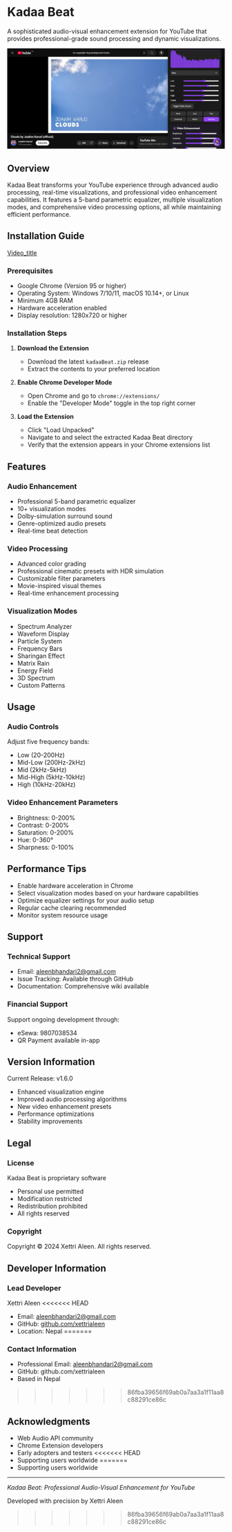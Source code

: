 # Kadaa Beat

A sophisticated audio-visual enhancement extension for YouTube that provides professional-grade sound processing and dynamic visualizations.

![Kadaa Beat Preview](https://raw.githubusercontent.com/xettrialeen/Enhanced-YouTube-Audio-Visualizer---/refs/heads/main/preview.png)

## Overview

Kadaa Beat transforms your YouTube experience through advanced audio processing, real-time visualizations, and professional video enhancement capabilities. It features a 5-band parametric equalizer, multiple visualization modes, and comprehensive video processing options, all while maintaining efficient performance.




## Installation Guide


[Video_title](https://github.com/xettrialeen/Kadaa-Beat/blob/main/installation.mp4)

### Prerequisites
- Google Chrome (Version 95 or higher)
- Operating System: Windows 7/10/11, macOS 10.14+, or Linux
- Minimum 4GB RAM
- Hardware acceleration enabled
- Display resolution: 1280x720 or higher

### Installation Steps
1. **Download the Extension**
   - Download the latest `kadaaBeat.zip` release
   - Extract the contents to your preferred location

2. **Enable Chrome Developer Mode**
   - Open Chrome and go to `chrome://extensions/`
   - Enable the "Developer Mode" toggle in the top right corner

3. **Load the Extension**
   - Click "Load Unpacked"
   - Navigate to and select the extracted Kadaa Beat directory
   - Verify that the extension appears in your Chrome extensions list

## Features

### Audio Enhancement
- Professional 5-band parametric equalizer
- 10+ visualization modes
- Dolby-simulation surround sound
- Genre-optimized audio presets
- Real-time beat detection

### Video Processing
- Advanced color grading
- Professional cinematic presets with HDR simulation
- Customizable filter parameters
- Movie-inspired visual themes
- Real-time enhancement processing

### Visualization Modes
- Spectrum Analyzer
- Waveform Display
- Particle System
- Frequency Bars
- Sharingan Effect
- Matrix Rain
- Energy Field
- 3D Spectrum
- Custom Patterns

## Usage

### Audio Controls
Adjust five frequency bands:
- Low (20-200Hz)
- Mid-Low (200Hz-2kHz)
- Mid (2kHz-5kHz)
- Mid-High (5kHz-10kHz)
- High (10kHz-20kHz)

### Video Enhancement Parameters
- Brightness: 0-200%
- Contrast: 0-200%
- Saturation: 0-200%
- Hue: 0-360°
- Sharpness: 0-100%

## Performance Tips
- Enable hardware acceleration in Chrome
- Select visualization modes based on your hardware capabilities
- Optimize equalizer settings for your audio setup
- Regular cache clearing recommended
- Monitor system resource usage

## Support

### Technical Support
- Email: aleenbhandari2@gmail.com
- Issue Tracking: Available through GitHub
- Documentation: Comprehensive wiki available

### Financial Support
Support ongoing development through:
- eSewa: 9807038534
- QR Payment available in-app

## Version Information

Current Release: v1.6.0
- Enhanced visualization engine
- Improved audio processing algorithms
- New video enhancement presets
- Performance optimizations
- Stability improvements

## Legal

### License
Kadaa Beat is proprietary software
- Personal use permitted
- Modification restricted
- Redistribution prohibited
- All rights reserved

### Copyright
Copyright © 2024 Xettri Aleen. All rights reserved.

## Developer Information

### Lead Developer
Xettri Aleen
<<<<<<< HEAD
- Email: aleenbhandari2@gmail.com
- GitHub: [github.com/xettrialeen](https://github.com/xettrialeen)
- Location: Nepal
=======


### Contact Information
- Professional Email: aleenbhandari2@gmail.com
- GitHub: github.com/xettrialeen
- Based in Nepal
>>>>>>> 86fba39656f69ab0a7aa3a1f11aa8c88291ce86c

## Acknowledgments
- Web Audio API community
- Chrome Extension developers
- Early adopters and testers
<<<<<<< HEAD
- Supporting users worldwide
=======
- Supporting users worldwide

---

*Kadaa Beat: Professional Audio-Visual Enhancement for YouTube*

Developed with precision by Xettri Aleen
>>>>>>> 86fba39656f69ab0a7aa3a1f11aa8c88291ce86c
